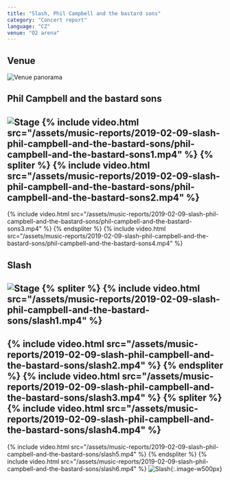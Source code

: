 ```yaml
---
title: "Slash, Phil Campbell and the bastard sons"
category: "Concert report"
language: "CZ"
venue: "O2 arena"
---
```


## Venue
![Venue panorama](/assets/music-reports/2019-02-09-slash-phil-campbell-and-the-bastard-sons/venue1.jpg)

## Phil Campbell and the bastard sons
![Stage](/assets/music-reports/2019-02-09-slash-phil-campbell-and-the-bastard-sons/phil-campbell-and-the-bastard-sons-stage.jpg)
{% include video.html src="/assets/music-reports/2019-02-09-slash-phil-campbell-and-the-bastard-sons/phil-campbell-and-the-bastard-sons1.mp4" %}
{% spliter %}
{% include video.html src="/assets/music-reports/2019-02-09-slash-phil-campbell-and-the-bastard-sons/phil-campbell-and-the-bastard-sons2.mp4" %}
---
{% include video.html src="/assets/music-reports/2019-02-09-slash-phil-campbell-and-the-bastard-sons/phil-campbell-and-the-bastard-sons3.mp4" %}
{% endspliter %}
{% include video.html src="/assets/music-reports/2019-02-09-slash-phil-campbell-and-the-bastard-sons/phil-campbell-and-the-bastard-sons4.mp4" %}

## Slash
![Stage](/assets/music-reports/2019-02-09-slash-phil-campbell-and-bastard-sons/slash-stage.jpg)
{% spliter %}
{% include video.html src="/assets/music-reports/2019-02-09-slash-phil-campbell-and-the-bastard-sons/slash1.mp4" %}
---
{% include video.html src="/assets/music-reports/2019-02-09-slash-phil-campbell-and-the-bastard-sons/slash2.mp4" %}
{% endspliter %}
{% include video.html src="/assets/music-reports/2019-02-09-slash-phil-campbell-and-the-bastard-sons/slash3.mp4" %}
{% spliter %}
{% include video.html src="/assets/music-reports/2019-02-09-slash-phil-campbell-and-the-bastard-sons/slash4.mp4" %}
---
{% include video.html src="/assets/music-reports/2019-02-09-slash-phil-campbell-and-the-bastard-sons/slash5.mp4" %}
{% endspliter %}
{% include video.html src="/assets/music-reports/2019-02-09-slash-phil-campbell-and-the-bastard-sons/slash6.mp4" %}
![Slash](/assets/music-reports/2019-02-09-slash-phil-campbell-and-the-bastard-sons/slash.jpg){:.image-w500px}
